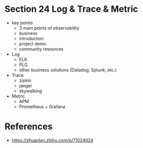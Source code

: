 # Section 24 Log & Trace & Metric
* key points
  * 3 main points of observability
  * business
  * introduction
  * project demo
  * community resources
* Log
  * ELK
  * PLG
  * other business solutions (Datadog, Splunk, etc.)
* Trace
  * zipkin
  * jaeger
  * skywalking
* Metric
  * APM
  * Prometheus + Grafana

# References
* https://zhuanlan.zhihu.com/p/71024024
